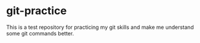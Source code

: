 # git-practice
This is a test repository for practicing my git skills and make me understand some git commands better.

